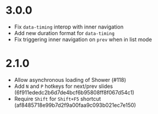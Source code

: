 # 3.0.0

* Fix `data-timing` interop with inner navigation
* Add new duration format for `data-timing`
* Fix triggering inner navigation on `prev` when in list mode

# 2.1.0

* Allow asynchronous loading of Shower (#118)
* Add `N` and `P` hotkeys for next/prev slides (6f911ededc2b6d7de4bcf6b95808ff8f067d54c1)
* Require `Shift` for `Shift+F5` shortcut (af8485718e99b7d2f9a00faa9c093b021ec7e150)
